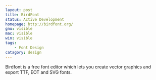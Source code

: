```yaml
---
layout: post
title: BirdFont
status: Active Development
homepage: http://birdfont.org/
gnu: visible
mac: visible
win: visible
tags:
    - Font Design 
catagory: design
---
```


Birdfont is a free font editor which lets you create vector graphics and export TTF, EOT and SVG fonts.